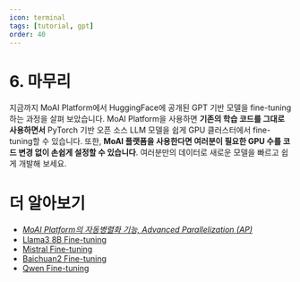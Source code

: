```yaml
---
icon: terminal
tags: [tutorial, gpt]
order: 40
---
```


# 6. 마무리 

지금까지 MoAI Platform에서 HuggingFace에 공개된 GPT 기반 모델을 fine-tuning하는 과정을 살펴 보았습니다. MoAI Platform을 사용하면 **기존의 학습 코드를 그대로 사용하면서** PyTorch 기반 오픈 소스 LLM 모델을 쉽게 GPU 클러스터에서 fine-tuning할 수 있습니다. 또한, **MoAI 플랫폼을 사용한다면 여러분이 필요한 GPU 수를 코드 변경 없이 손쉽게 설정할 수 있습니다**. 여러분만의 데이터로 새로운 모델을 빠르고 쉽게 개발해 보세요.

# 더 알아보기

- *[MoAI Platform의 자동병렬화 기능,  Advanced Parallelization (AP)](/Supported_Documents/)*
- [Llama3 8B Fine-tuning](/Tutorials/Llama38B_Tutorial/index.md)
- [Mistral Fine-tuning](/Tutorials/Mistral_Tutorial/index.md)
- [Baichuan2 Fine-tuning](/Tutorials/Baichuan2_Tutorial/index.md)
- [Qwen Fine-tuning](/Tutorials/Qwen_Tutorial/index.md)